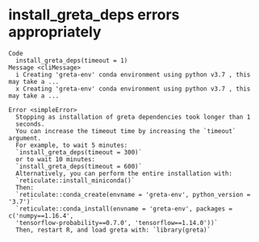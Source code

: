 # install_greta_deps errors appropriately

    Code
      install_greta_deps(timeout = 1)
    Message <cliMessage>
      i Creating 'greta-env' conda environment using python v3.7 , this may take a ...
      x Creating 'greta-env' conda environment using python v3.7 , this may take a ...
      
    Error <simpleError>
      Stopping as installation of greta dependencies took longer than 1
      seconds.
      You can increase the timeout time by increasing the `timeout` argument.
      For example, to wait 5 minutes:
      `install_greta_deps(timeout = 300)`
      or to wait 10 minutes:
      `install_greta_deps(timeout = 600)`
      Alternatively, you can perform the entire installation with:
      `reticulate::install_miniconda()`
      Then:
      `reticulate::conda_create(envname = 'greta-env', python_version = '3.7')`
      `reticulate::conda_install(envname = 'greta-env', packages = c('numpy==1.16.4',
      'tensorflow-probability==0.7.0', 'tensorflow==1.14.0'))`
      Then, restart R, and load greta with: `library(greta)`

